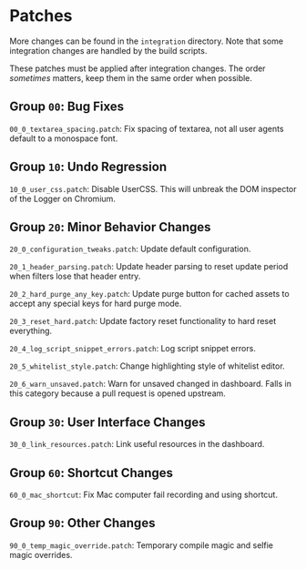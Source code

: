 # Patches

More changes can be found in the `integration` directory. Note that some
integration changes are handled by the build scripts.

These patches must be applied after integration changes. The order *sometimes*
matters, keep them in the same order when possible.

## Group `00`: Bug Fixes

`00_0_textarea_spacing.patch`: Fix spacing of textarea, not all user agents
default to a monospace font.

## Group `10`: Undo Regression

`10_0_user_css.patch`: Disable UserCSS. This will unbreak the DOM inspector of
the Logger on Chromium.

## Group `20`: Minor Behavior Changes

`20_0_configuration_tweaks.patch`: Update default configuration.

`20_1_header_parsing.patch`: Update header parsing to reset update period when
filters lose that header entry.

`20_2_hard_purge_any_key.patch`: Update purge button for cached assets to
accept any special keys for hard purge mode.

`20_3_reset_hard.patch`: Update factory reset functionality to hard reset
everything.

`20_4_log_script_snippet_errors.patch`: Log script snippet errors.

`20_5_whitelist_style.patch`: Change highlighting style of whitelist editor.

`20_6_warn_unsaved.patch`: Warn for unsaved changed in dashboard. Falls in this
category because a pull request is opened upstream.

## Group `30`: User Interface Changes

`30_0_link_resources.patch`: Link useful resources in the dashboard.

## Group `60`: Shortcut Changes

`60_0_mac_shortcut`: Fix Mac computer fail recording and using shortcut. 

## Group `90`: Other Changes

`90_0_temp_magic_override.patch`: Temporary compile magic and selfie magic
overrides.
